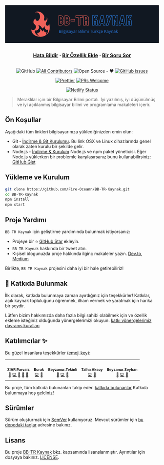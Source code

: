 <h1 align="center">
  <a href="https://bb-tr-kaynak.netlify.app/"><img src="./static/img/slash-introducing.png" alt="Bilgisayar Bilimi Türkçe Kaynak"></a>
</h1>

<h3 align="center">
  <a href="https://github.com/Fire-Oceann/BB-TR-Kaynak/issues/new?assignees=&labels=bug&template=bug_report.yml&title=">Hata Bildir</a>
  <span> · </span>
  <a href="https://github.com/Fire-Oceann/BB-TR-Kaynak/issues/new?assignees=&labels=feature+request&template=feature_request.yml&title=">Bir Özellik Ekle</a>
  <span> · </span>
  <a href="https://github.com/Fire-Oceann/BB-TR-Kaynak/discussions">Bir Soru Sor</a>
</h3>

<div align="center">
<br />
<a herf="./LICENSE"><img alt="GitHub" src="https://img.shields.io/github/license/Fire-Oceann/BB-TR-Kaynak?style=for-the-badge"/></a>
<!-- ALL-CONTRIBUTORS-BADGE:START - Do not remove or modify this section -->
<a href="https://img.shields.io/badge/all_contributors-0-orange.svg?style=for-the-badge"><img alt="All Contributors" src="https://img.shields.io/badge/all_contributors-5-orange.svg?style=for-the-badge"/></a>
<!-- ALL-CONTRIBUTORS-BADGE:END -->
<a herf=".URL_"><img alt="Open Source - ❤️" src="https://img.shields.io/badge/Open_Source-❤️-00d59b?style=for-the-badge"/></a>
<a href="https://github.com/Fire-Oceann/BB-TR-Kaynak/issues"><img alt="GitHub issues" src="https://img.shields.io/github/issues-raw/Fire-Oceann/BB-TR-Kaynak?color=%23F2625A&style=for-the-badge"/></a>

<a href="https://prettier.io/"><img src="https://img.shields.io/badge/code%20style-prettier-%23d971de?style=for-the-badge" alt="Prettier" /></a>
<a href="https://github.com/Fire-Oceann/BB-TR-Kaynak/pulls"><img src="https://img.shields.io/badge/PRs-welcome-brightgreen.svg?style=for-the-badge" alt="PRs Welcome" /></a>

[![Netlify Status](https://api.netlify.com/api/v1/badges/2ee8c37e-6b55-44b0-b0e5-ec6663e7ddca/deploy-status)](https://app.netlify.com/sites/bb-tr-kaynak/deploys)

</div>

> Meraklılar için bir Bilgisayar Bilimi portalı. İyi yazılmış, iyi düşünülmüş ve iyi açıklanmış bilgisayar bilimi ve programlama makaleleri içerir.

## Ön Koşullar

Aşağıdaki tüm linkleri bilgisayarınıza yüklediğinizden emin olun:

- Git - [İndirme & Git Kurulumu](https://git-scm.com/downloads). Bu link OSX ve Linux cihazlarında genel olarak zaten kurulu bir şekilde gelir.
- Node.js - [İndirme & Kurulum](https://nodejs.org/en/download/) Node.js ve npm paket yöneticisi. Eğer Node.js yüklerken bir problemle karşılaşırsanız bunu kullanabilirsiniz: [GitHub Gist](https://gist.github.com/isaacs/579814)

## Yükleme ve Kurulum

```bash
git clone https://github.com/Fire-Oceann/BB-TR-Kaynak.git
cd BB-TR-Kaynak
npm install
npm start
```

## Proje Yardımı

`BB TR Kaynak` için geliştirme yardımında bulunmak istiyorsanız:

- Projeye bir ⭐️ [GitHub Star](https://github.com/Fire-Oceann/BB-TR-Kaynak) ekleyin.
- `BB TR Kaynak` hakkında bir tweet atın.
- Kişisel blogunuzda proje hakkında ilginç makaleler yazın. [Dev.to](https://dev.to/), [Medium](https://medium.com/)

Birlikte, `BB TR Kaynak` projesini daha iyi bir hale getirebiliriz!

## 🤝 Katkıda Bulunmak

İlk olarak, katkıda bulunmaya zaman ayırdığınız için teşekkürler! Katkılar, açık kaynak topluluğunu öğrenmek, ilham vermek ve yaratmak için harika bir şeydir.

Lütfen bizim hakkımızda daha fazla bilgi sahibi olabilmek için ve özellik ekleme isteğiniz olduğunda yönergelerimizi okuyun. [katkı yönergelerimiz](CONTRIBUTING.md) [davranış kuralları](CODE_OF_CONDUCT.md)

## Katılımcılar ✨

Bu güzel insanlara teşekkürler ([emoji key](https://allcontributors.org/docs/en/emoji-key)):

<!-- ALL-CONTRIBUTORS-LIST:START - Do not remove or modify this section -->
<!-- prettier-ignore-start -->
<!-- markdownlint-disable -->

<table>
  <tr>
    <td align="center"><a href="https://github.com/ziarparvaiz"><img src="https://avatars.githubusercontent.com/u/50423368?v=4?s=100" width="100px;" alt=""/><br /><sub><b>ZIAR Parvaiz</b></sub></a><br /><a href="https://github.com/Fire-Oceann/BB-TR-Kaynak/issues?q=author%3Aziarparvaiz" title="Bug reports">🐛</a> <a href="https://github.com/Fire-Oceann/BB-TR-Kaynak/commits?author=ziarparvaiz" title="Code">💻</a> <a href="#design-ziarparvaiz" title="Design">🎨</a> <a href="https://github.com/Fire-Oceann/BB-TR-Kaynak/commits?author=ziarparvaiz" title="Documentation">📖</a> <a href="#ideas-ziarparvaiz" title="Ideas, Planning, & Feedback">🤔</a> </td>
    <td align="center"><a href="https://github.com/Burak-Atak"><img src="https://avatars.githubusercontent.com/u/71793345?v=4?s=100" width="100px;" alt=""/><br /><sub><b>Burak</b></sub></a><br /><a href="https://github.com/Fire-Oceann/BB-TR-Kaynak/commits?author=Burak-Atak" title="Code">💻</a> <a href="https://github.com/Fire-Oceann/BB-TR-Kaynak/commits?author=Burak-Atak" title="Documentation">📖</a></td>
    <td align="center"><a href="https://medium.com/@beyzatekinli"><img src="https://avatars.githubusercontent.com/u/64313175?v=4?s=100" width="100px;" alt=""/><br /><sub><b>Beyzanur Tekinli</b></sub></a><br /><a href="#blog-b-tekinli" title="Blogposts">📝</a> <a href="https://github.com/Fire-Oceann/BB-TR-Kaynak/commits?author=b-tekinli" title="Code">💻</a> <a href="https://github.com/Fire-Oceann/BB-TR-Kaynak/commits?author=b-tekinli" title="Documentation">📖</a></td>
    <td align="center"><a href="https://github.com/TalhaAksoy"><img src="https://avatars.githubusercontent.com/u/56833887?v=4?s=100" width="100px;" alt=""/><br /><sub><b>Talha Aksoy</b></sub></a><br /><a href="https://github.com/Fire-Oceann/BB-TR-Kaynak/commits?author=TalhaAksoy" title="Code">💻</a> <a href="https://github.com/Fire-Oceann/BB-TR-Kaynak/commits?author=TalhaAksoy" title="Documentation">📖</a></td>
    <td align="center"><a href="https://github.com/beyzanur-seyhan"><img src="https://avatars.githubusercontent.com/u/80166639?v=4?s=100" width="100px;" alt=""/><br /><sub><b>Beyzanur Seyhan</b></sub></a><br /><a href="#blog-beyzanur-seyhan" title="Blogposts">📝</a> <a href="https://github.com/Fire-Oceann/BB-TR-Kaynak/commits?author=beyzanur-seyhan" title="Code">💻</a> <a href="https://github.com/Fire-Oceann/BB-TR-Kaynak/commits?author=beyzanur-seyhan" title="Documentation">📖</a></td>
  </tr>
</table>

<!-- markdownlint-restore -->
<!-- prettier-ignore-end -->

<!-- ALL-CONTRIBUTORS-LIST:END -->

Bu proje, tüm katkıda bulunanları takip eder. [katkıda bulunanlar](https://github.com/all-contributors/all-contributors) Katkıda bulunmaya hoş geldiniz!

## Sürümler

Sürüm oluşturmak için [SemVer](https://semver.org/) kullanıyoruz. Mevcut sürümler için [bu depodaki taglar](https://github.com/Fire-Oceann/BB-TR-Kaynak/tags) adresine bakınız.

## Lisans

Bu proje [BB-TR Kaynak](https://github.com/Fire-Oceann) bkz. kapsamında lisanslanmıştır. Ayrıntılar için dosyaya bakınız. [LICENSE](./LICENSE).
